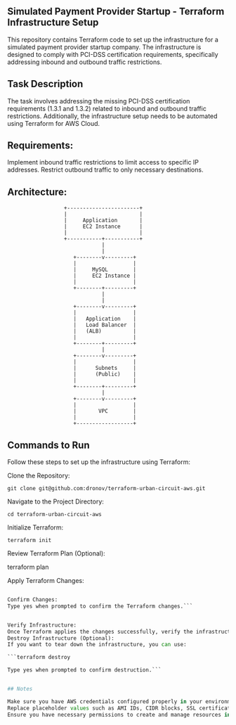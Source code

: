## Simulated Payment Provider Startup - Terraform Infrastructure Setup

This repository contains Terraform code to set up the infrastructure for a simulated payment provider startup company. The infrastructure is designed to comply with PCI-DSS certification requirements, specifically addressing inbound and outbound traffic restrictions.

## Task Description

The task involves addressing the missing PCI-DSS certification requirements (1.3.1 and 1.3.2) related to inbound and outbound traffic restrictions. Additionally, the infrastructure setup needs to be automated using Terraform for AWS Cloud.

## Requirements:
Implement inbound traffic restrictions to limit access to specific IP addresses.
Restrict outbound traffic to only necessary destinations.

## Architecture:

                      +-----------------------+
                      |                       |
                      |     Application       |
                      |     EC2 Instance      |
                      |                       |
                      +-----------+-----------+
                                  |
                                  |
                         +--------v---------+
                         |                  |
                         |     MySQL        |
                         |     EC2 Instance |
                         |                  |
                         +--------+---------+
                                  |
                                  |
                         +--------v---------+
                         |                  |
                         |   Application    |
                         |   Load Balancer  |
                         |   (ALB)          |
                         |                  |
                         +--------+---------+
                                  |
                         +--------v---------+
                         |                  |
                         |      Subnets     |
                         |      (Public)    |
                         |                  |
                         +--------+---------+
                                  |
                         +--------v---------+
                         |                  |
                         |       VPC        |
                         |                  |
                         +------------------+

## Commands to Run

Follow these steps to set up the infrastructure using Terraform:

Clone the Repository:

```git clone git@github.com:dronov/terraform-urban-circuit-aws.git```

Navigate to the Project Directory:

```cd terraform-urban-circuit-aws```

Initialize Terraform:

```terraform init```

Review Terraform Plan (Optional):

terraform plan

Apply Terraform Changes:

```terraform apply

Confirm Changes:
Type yes when prompted to confirm the Terraform changes.```


Verify Infrastructure:
Once Terraform applies the changes successfully, verify the infrastructure in the AWS Management Console.
Destroy Infrastructure (Optional):
If you want to tear down the infrastructure, you can use:

```terraform destroy

Type yes when prompted to confirm destruction.```


## Notes

Make sure you have AWS credentials configured properly in your environment.
Replace placeholder values such as AMI IDs, CIDR blocks, SSL certificate ARN, etc., with your actual values in the Terraform files.
Ensure you have necessary permissions to create and manage resources in your AWS account.
